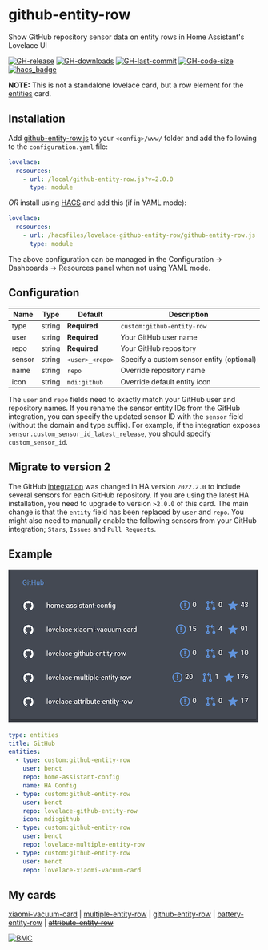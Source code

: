 # github-entity-row

Show GitHub repository sensor data on entity rows in Home Assistant's Lovelace UI

[![GH-release](https://img.shields.io/github/v/release/benct/lovelace-github-entity-row.svg?style=flat-square)](https://github.com/benct/lovelace-github-entity-row/releases)
[![GH-downloads](https://img.shields.io/github/downloads/benct/lovelace-github-entity-row/total?style=flat-square)](https://github.com/benct/lovelace-github-entity-row/releases)
[![GH-last-commit](https://img.shields.io/github/last-commit/benct/lovelace-github-entity-row.svg?style=flat-square)](https://github.com/benct/lovelace-github-entity-row/commits/master)
[![GH-code-size](https://img.shields.io/github/languages/code-size/benct/lovelace-github-entity-row.svg?color=red&style=flat-square)](https://github.com/benct/lovelace-github-entity-row)
[![hacs_badge](https://img.shields.io/badge/HACS-Default-orange.svg?style=flat-square)](https://github.com/hacs)

**NOTE:** This is not a standalone lovelace card, but a row element for
the [entities](https://www.home-assistant.io/lovelace/entities/) card.

## Installation

Add [github-entity-row.js](https://raw.githubusercontent.com/benct/lovelace-github-entity-row/master/github-entity-row.js)
to your `<config>/www/` folder and add the following to the `configuration.yaml` file:

```yaml
lovelace:
  resources:
    - url: /local/github-entity-row.js?v=2.0.0
      type: module
```

_OR_ install using [HACS](https://hacs.xyz/) and add this (if in YAML mode):

```yaml
lovelace:
  resources:
    - url: /hacsfiles/lovelace-github-entity-row/github-entity-row.js
      type: module
```

The above configuration can be managed in the Configuration -> Dashboards -> Resources panel when not using YAML mode.

## Configuration

| Name   | Type   | Default         | Description                               |
|--------|--------|-----------------|-------------------------------------------|
| type   | string | **Required**    | `custom:github-entity-row`                |
| user   | string | **Required**    | Your GitHub user name                     |
| repo   | string | **Required**    | Your GitHub repository                    |
| sensor | string | `<user>_<repo>` | Specify a custom sensor entity (optional) |
| name   | string | `repo`          | Override repository name                  |
| icon   | string | `mdi:github`    | Override default entity icon              |

The `user` and `repo` fields need to exactly match your GitHub user and repository names. If you rename the sensor
entity IDs from the GitHub integration, you can specify the updated sensor ID with the `sensor` field (without the
domain and type suffix). For example, if the integration exposes `sensor.custom_sensor_id_latest_release`, you should
specify `custom_sensor_id`.

## Migrate to version 2

The GitHub [integration](https://www.home-assistant.io/integrations/github/) was changed in HA version `2022.2.0` to
include several sensors for each GitHub repository. If you are using the latest HA installation, you need to upgrade to
version `>2.0.0` of this card. The main change is that the `entity` field has been replaced by `user` and `repo`. You
might also need to manually enable the following sensors from your GitHub integration; `Stars`, `Issues`
and `Pull Requests`.

## Example

![github-entity-row](https://raw.githubusercontent.com/benct/lovelace-github-entity-row/master/example.png)

```yaml
type: entities
title: GitHub
entities:
  - type: custom:github-entity-row
    user: benct
    repo: home-assistant-config
    name: HA Config
  - type: custom:github-entity-row
    user: benct
    repo: lovelace-github-entity-row
    icon: mdi:github
  - type: custom:github-entity-row
    user: benct
    repo: lovelace-multiple-entity-row
  - type: custom:github-entity-row
    user: benct
    repo: lovelace-xiaomi-vacuum-card
```

## My cards

[xiaomi-vacuum-card](https://github.com/benct/lovelace-xiaomi-vacuum-card) |
[multiple-entity-row](https://github.com/benct/lovelace-multiple-entity-row) |
[github-entity-row](https://github.com/benct/lovelace-github-entity-row) |
[battery-entity-row](https://github.com/benct/lovelace-battery-entity-row) |
[~~attribute-entity-row~~](https://github.com/benct/lovelace-attribute-entity-row)

[![BMC](https://www.buymeacoffee.com/assets/img/custom_images/white_img.png)](https://www.buymeacoff.ee/benct)
